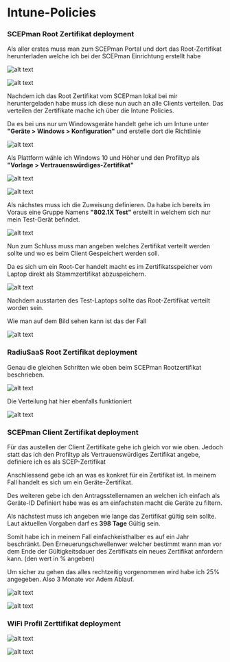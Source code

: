 # Intune-Policies


### SCEPman Root Zertifikat deployment

Als aller erstes muss man zum SCEPman Portal und dort das Root-Zertifikat herunterladen welche ich bei der SCEPman Einrichtung erstellt habe

![alt text](image-22.png)

![alt text](image-23.png)

Nachdem ich das Root Zertifikat vom SCEPman lokal bei mir heruntergeladen habe muss ich diese nun auch an alle Clients verteilen.
Das verteilen der Zertifikate mache ich über die Intune Policies.

Da es bei uns nur um Windowsgeräte handelt gehe ich um Intune unter **"Geräte > Windows > Konfiguration"** und erstelle dort die Richtlinie

![alt text](image-18.png)

Als Plattform wähle ich Windows 10 und Höher und den Profiltyp als **"Vorlage > Vertrauenswürdiges-Zertifikat"**

![alt text](image-19.png)

![alt text](image-21.png)

Als nächstes muss ich die Zuweisung definieren.
Da habe ich bereits im Voraus eine Gruppe Namens **"802.1X Test"** erstellt in welchem sich nur mein Test-Gerät befindet.

![alt text](image-24.png)

Nun zum Schluss muss man angeben welches Zertifikat verteilt werden sollte und wo es beim Client Gespeichert werden soll.

Da es sich um ein Root-Cer handelt macht es im Zertifikatsspeicher vom Laptop direkt als Stammzertifikat abzuspeichern.

![alt text](image-25.png)

Nachdem ausstarten des Test-Laptops sollte das Root-Zertifikat verteilt worden sein.

Wie man auf dem Bild sehen kann ist das der Fall

![alt text](image-26.png)



### RadiuSaaS Root Zertifikat deployment

Genau die gleichen Schritten wie oben beim SCEPman Rootzertifikat beschrieben.

![alt text](image-27.png)

Die Verteilung hat hier ebenfalls funktioniert

![alt text](image-28.png)




### SCEPman Client Zertifikat deployment

Für das austellen der Client Zertifikate gehe ich gleich vor wie oben.
Jedoch statt das ich den Profiltyp als Vertrauenswürdiges Zertifikat angebe,  definiere ich es als SCEP-Zertifikat 

Anschliessend gebe ich an was es konkret für ein Zertifikat ist.
In meinem Fall handelt es sich um ein Geräte-Zertifikat.

Des weiteren gebe ich den Antragsstellernamen an welchen ich einfach als Geräte-ID Definiert habe was es am einfachsten macht die Geräte zu filtern.

Als nächstest muss ich angeben wie lange das Zertifikat gültig sein sollte.
Laut aktuellen Vorgaben darf es **398 Tage** Gültig sein.

Somit habe ich in meinem Fall einfachkeisthalber es auf ein Jahr beschränkt.
Den Erneuerungschwellenwer welcher bestimmt wann man vor dem Ende der Gültigkeitsdauer des Zertifikats ein neues Zertifikat anfordern kann. (den wert in % angeben)

Um sicher zu gehen das alles rechtzeitig vorgenommen wird habe ich 25% angegeben.
Also 3 Monate vor Adem Ablauf. 

![alt text](image-29.png)

![alt text](image-30.png)



### WiFi Profil Zerttifikat deployment

![alt text](image-31.png)

![alt text](image-32.png)